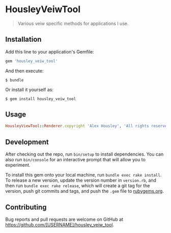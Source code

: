 # HousleyVeiwTool

> Various veiw specific methods for applications I use.

## Installation

Add this line to your application's Gemfile:

```ruby
gem 'housley_veiw_tool'
```

And then execute:

    $ bundle

Or install it yourself as:

    $ gem install housley_veiw_tool

## Usage

```ruby
HousleyViewTool::Renderer.copyright 'Alex Housley', 'All rights reserved'
```

## Development

After checking out the repo, run `bin/setup` to install dependencies. You can also run `bin/console` for an interactive prompt that will allow you to experiment.

To install this gem onto your local machine, run `bundle exec rake install`. To release a new version, update the version number in `version.rb`, and then run `bundle exec rake release`, which will create a git tag for the version, push git commits and tags, and push the `.gem` file to [rubygems.org](https://rubygems.org).

## Contributing

Bug reports and pull requests are welcome on GitHub at https://github.com/[USERNAME]/housley_veiw_tool.
